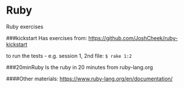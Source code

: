 Ruby
====

Ruby exercises

###kickstart
Has exercises from: https://github.com/JoshCheek/ruby-kickstart

to run the tests - e.g. session 1, 2nd file: 
`$ rake 1:2`

###20minRuby
Is the ruby in 20 minutes from ruby-lang.org


####Other materials:
https://www.ruby-lang.org/en/documentation/